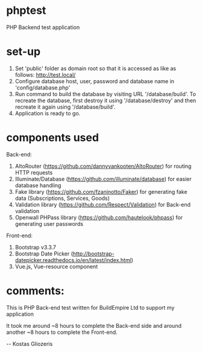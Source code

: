# phptest

PHP Backend test application

# set-up

1. Set 'public' folder as domain root so that it is accessed as like as follows: http://test.local/
2. Configure database host, user, password and database name in 'config/database.php'
3. Run command to build the database by visiting URL '/database/build'. To recreate the database, first destroy it using '/database/destroy' and then recreate it again using '/database/build'.
4. Application is ready to go.

# components used

Back-end:

1. AltoRouter (https://github.com/dannyvankooten/AltoRouter) for routing HTTP requests
2. Illuminate/Database (https://github.com/illuminate/database) for easier database handling
3. Fake library (https://github.com/fzaninotto/Faker) for generating fake data (Subscriptions, Services, Goods)
4. Validation library (https://github.com/Respect/Validation) for Back-end validation
5. Openwall PHPass library (https://github.com/hautelook/phpass) for generating user passwords

Front-end:

1. Bootstrap v3.3.7
2. Bootstrap Date Picker (http://bootstrap-datepicker.readthedocs.io/en/latest/index.html)
3. Vue.js, Vue-resource component

# comments:

This is PHP Back-end test written for BuildEmpire Ltd to support my application

It took me around ~8 hours to complete the Back-end side and around another ~8 hours to complete the Front-end.

-- Kostas Gliozeris
